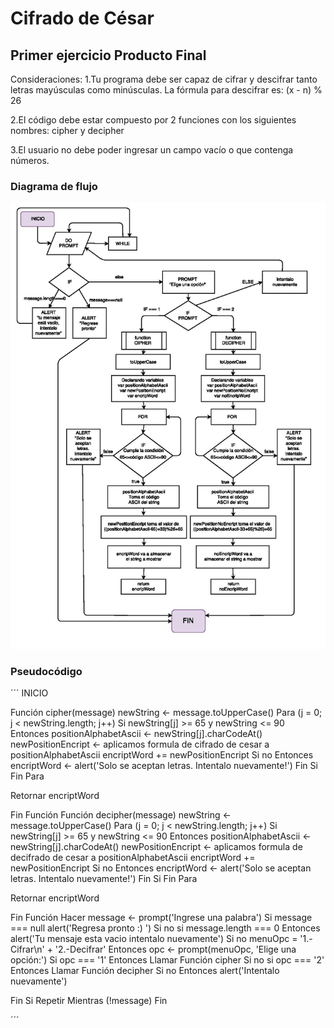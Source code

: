# Cifrado de César

## Primer ejercicio Producto Final

Consideraciones:
1.Tu programa debe ser capaz de cifrar y descifrar tanto letras mayúsculas como minúsculas. La fórmula para descifrar es: (x - n) % 26

2.El código debe estar compuesto por 2 funciones con los siguientes nombres: cipher y decipher

3.El usuario no debe poder ingresar un campo vacío o que contenga números.

### Diagrama de flujo

![Imagen a replicar](assets/imgs/diagrama-flujo.png)

### Pseudocódigo

´´´
INICIO

Función cipher(message)
    newString <- message.toUpperCase()
Para (j = 0; j < newString.length; j++)
Si newString[j] >= 65 y newString <= 90 Entonces
positionAlphabetAscii <- newString[j].charCodeAt()
newPositionEncript <- aplicamos formula de cifrado de cesar a positionAlphabetAscii
encriptWord += newPositionEncript
Si no Entonces
encriptWord <- alert('Solo se aceptan letras. Intentalo  nuevamente!')
Fin Si
Fin Para

Retornar encriptWord

Fin Función
Función decipher(message)
newString <- message.toUpperCase()
Para (j = 0; j < newString.length; j++)
Si newString[j] >= 65 y newString <= 90 Entonces
positionAlphabetAscii <- newString[j].charCodeAt()
newPositionEncript <- aplicamos formula de decifrado de cesar a positionAlphabetAscii
encriptWord += newPositionEncript
Si no Entonces
encriptWord <- alert('Solo se aceptan letras. Intentalo  nuevamente!')
Fin Si
Fin Para

Retornar encriptWord

Fin Función
Hacer message <- prompt('Ingrese una palabra')
Si message === null
alert('Regresa pronto :) ')
Si no si message.length === 0 Entonces
alert('Tu mensaje esta vacio intentalo nuevamente')
Si  no menuOpc = '1.-Cifrar\n' + '2.-Decifrar' Entonces
opc <- prompt(menuOpc, 'Elige una opción:')
Si opc === '1' Entonces
Llamar Función cipher
Si no si opc === '2' Entonces
Llamar Función decipher
Si no Entonces
alert('Intentalo nuevamente')

Fin Si
Repetir Mientras (!message)
Fin

´´´